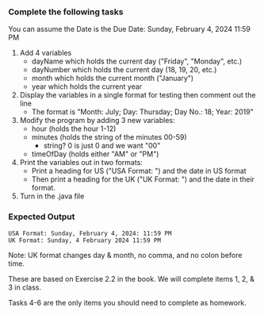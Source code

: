 ### Complete the following tasks
You can assume the Date is the Due Date:
Sunday, February 4, 2024 11:59 PM

1. Add 4 variables 
    - dayName which holds the current day ("Friday", "Monday", etc.)
    - dayNumber which holds the current day (18, 19, 20, etc.)
    - month which holds the current month ("January")
    - year which holds the current year
2. Display the variables in a single format for testing then comment out the line
    - The format is "Month: July; Day: Thursday; Day No.: 18; Year: 2019"
3. Modify the program by adding 3 new variables:
    - hour (holds the hour 1-12)
    - minutes (holds the string of the minutes 00-59)
      - string? 0 is just 0 and we want "00"
    - timeOfDay (holds either "AM" or "PM")
4. Print the variables out in two formats:
    - Print a heading for US ("USA Format: ") and the date in US format 
    - Then print a heading for the UK ("UK Format: ") and the date in their format.
5. Turn in the .java file

### Expected Output
```
USA Format: Sunday, February 4, 2024: 11:59 PM 
UK Format: Sunday, 4 February 2024 11:59 PM
```

Note: UK format changes day & month, no comma, 
and no colon before time.

<div class="hint">
These are based on Exercise 2.2 in 
the book. We will complete items 1, 2, & 3 
in class. 

Tasks 4-6 are the only items you should need to 
complete as homework.
</div>